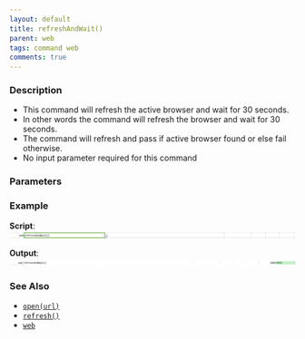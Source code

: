 ```yaml
---
layout: default
title: refreshAndWait()
parent: web
tags: command web
comments: true
---
```


### Description

- This command will refresh the active browser and wait for 30 seconds.
- In other words the command will refresh the browser and wait for 30 seconds.
- The command will refresh and pass if active browser found or else fail otherwise.
- No input parameter required for this command

### Parameters

### Example

**Script**:<br/>
![](image/refreshAndWait_01.png)

**Output**:<br/>
![](image/refreshAndWait_02.png)

### See Also

- [`open(url)`](open(url))
- [`refresh()`](refresh())
- [`web`](index)